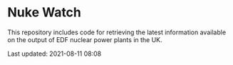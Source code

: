 # Nuke Watch

This repository includes code for retrieving the latest information available on the output of EDF nuclear power plants in the UK.

Last updated: 2021-08-11 08:08
